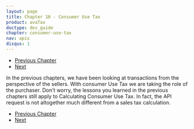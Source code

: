 ```yaml
---
layout: page
title: Chapter 10 - Consumer Use Tax
product: avaTax
doctype: dev_guide
chapter: consumer-use-tax
nav: apis
disqus: 1
---
```


<ul class="pager">
  <li class="previous"><a href="/avatax/dev-guide/locations/"><i class="glyphicon glyphicon-chevron-left"></i>Previous Chapter</a></li>
  <li class="next"><a href="/avatax/dev-guide/consumer-use-tax/what-is-use-tax/">Next<i class="glyphicon glyphicon-chevron-right"></i></a></li>
</ul>

In the previous chapters, we have been looking at transactions from the perspective of the sellers. With consumer Use Tax we are taking the role of the purchaser. Don't worry, the lessons you learned in the previous chapters still apply to Calculating Consumer Use Tax. In fact, the API request is not altogether much different from a sales tax calculation.

<ul class="pager">
  <li class="previous"><a href="/avatax/dev-guide/locations/"><i class="glyphicon glyphicon-chevron-left"></i>Previous Chapter</a></li>
  <li class="next"><a href="/avatax/dev-guide/consumer-use-tax/what-is-use-tax/">Next<i class="glyphicon glyphicon-chevron-right"></i></a></li>
</ul>
